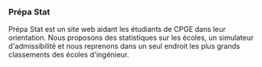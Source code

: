 ### Prépa Stat
Prépa Stat est un site web aidant les étudiants de CPGE dans leur orientation. Nous proposons des statistiques sur les écoles, un simulateur d'admissibilité et nous reprenons dans un seul endroit les plus grands classements des écoles d'ingénieur.